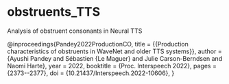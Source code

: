 # obstruents_TTS
Analysis of obstruent consonants in Neural TTS

@inproceedings{Pandey2022ProductionCO,
    title        = {{Production characteristics of obstruents in WaveNet and older TTS systems}},
    author       = {Ayushi Pandey and Sébastien {Le Maguer} and Julie Carson-Berndsen and Naomi Harte},
    year         = 2022,
    booktitle    = {Proc. Interspeech 2022},
    pages        = {2373--2377},
    doi          = {10.21437/Interspeech.2022-10606},
}
